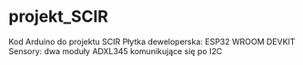 # projekt_SCIR
Kod Arduino do projektu SCIR
Płytka deweloperska: ESP32 WROOM DEVKIT
Sensory: dwa moduły ADXL345 komunikujące się po I2C
